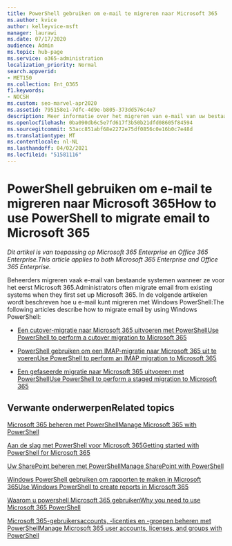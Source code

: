 ```yaml
---
title: PowerShell gebruiken om e-mail te migreren naar Microsoft 365
ms.author: kvice
author: kelleyvice-msft
manager: laurawi
ms.date: 07/17/2020
audience: Admin
ms.topic: hub-page
ms.service: o365-administration
localization_priority: Normal
search.appverid:
- MET150
ms.collection: Ent_O365
f1.keywords:
- NOCSH
ms.custom: seo-marvel-apr2020
ms.assetid: 795158e1-7dfc-4d9e-b805-373dd576c4e7
description: Meer informatie over het migreren van e-mail van uw bestaande systeem Microsoft 365 met PowerShell.
ms.openlocfilehash: 0ba090db6c5e7fd617f3b50b21dfd08605f84594
ms.sourcegitcommit: 53acc851abf68e2272e75df0856c0e16b0c7e48d
ms.translationtype: MT
ms.contentlocale: nl-NL
ms.lasthandoff: 04/02/2021
ms.locfileid: "51581116"
---
```

# <a name="how-to-use-powershell-to-migrate-email-to-microsoft-365"></a><span data-ttu-id="1fe34-103">PowerShell gebruiken om e-mail te migreren naar Microsoft 365</span><span class="sxs-lookup"><span data-stu-id="1fe34-103">How to use PowerShell to migrate email to Microsoft 365</span></span>

<span data-ttu-id="1fe34-104">*Dit artikel is van toepassing op Microsoft 365 Enterprise en Office 365 Enterprise.*</span><span class="sxs-lookup"><span data-stu-id="1fe34-104">*This article applies to both Microsoft 365 Enterprise and Office 365 Enterprise.*</span></span>

<span data-ttu-id="1fe34-105">Beheerders migreren vaak e-mail van bestaande systemen wanneer ze voor het eerst Microsoft 365.</span><span class="sxs-lookup"><span data-stu-id="1fe34-105">Administrators often migrate email from existing systems when they first set up Microsoft 365.</span></span> <span data-ttu-id="1fe34-106">In de volgende artikelen wordt beschreven hoe u e-mail kunt migreren met Windows PowerShell:</span><span class="sxs-lookup"><span data-stu-id="1fe34-106">The following articles describe how to migrate email by using Windows PowerShell:</span></span>
  
- [<span data-ttu-id="1fe34-107">Een cutover-migratie naar Microsoft 365 uitvoeren met PowerShell</span><span class="sxs-lookup"><span data-stu-id="1fe34-107">Use PowerShell to perform a cutover migration to Microsoft 365</span></span>](use-powershell-to-perform-a-cutover-migration-to-microsoft-365.md)
    
- [<span data-ttu-id="1fe34-108">PowerShell gebruiken om een IMAP-migratie naar Microsoft 365 uit te voeren</span><span class="sxs-lookup"><span data-stu-id="1fe34-108">Use PowerShell to perform an IMAP migration to Microsoft 365</span></span>](use-powershell-to-perform-an-imap-migration-to-microsoft-365.md)
    
- [<span data-ttu-id="1fe34-109">Een gefaseerde migratie naar Microsoft 365 uitvoeren met PowerShell</span><span class="sxs-lookup"><span data-stu-id="1fe34-109">Use PowerShell to perform a staged migration to Microsoft 365</span></span>](use-powershell-to-perform-a-staged-migration-to-microsoft-365.md)
    
## <a name="related-topics"></a><span data-ttu-id="1fe34-110">Verwante onderwerpen</span><span class="sxs-lookup"><span data-stu-id="1fe34-110">Related topics</span></span>

[<span data-ttu-id="1fe34-111">Microsoft 365 beheren met PowerShell</span><span class="sxs-lookup"><span data-stu-id="1fe34-111">Manage Microsoft 365 with PowerShell</span></span>](manage-microsoft-365-with-microsoft-365-powershell.md)
  
[<span data-ttu-id="1fe34-112">Aan de slag met PowerShell voor Microsoft 365</span><span class="sxs-lookup"><span data-stu-id="1fe34-112">Getting started with PowerShell for Microsoft 365</span></span>](getting-started-with-microsoft-365-powershell.md)
  
[<span data-ttu-id="1fe34-113">Uw SharePoint beheren met PowerShell</span><span class="sxs-lookup"><span data-stu-id="1fe34-113">Manage SharePoint with PowerShell</span></span>](manage-sharepoint-online-with-microsoft-365-powershell.md)
  
[<span data-ttu-id="1fe34-114">Windows PowerShell gebruiken om rapporten te maken in Microsoft 365</span><span class="sxs-lookup"><span data-stu-id="1fe34-114">Use Windows PowerShell to create reports in Microsoft 365</span></span>](use-windows-powershell-to-create-reports-in-microsoft-365.md)

[<span data-ttu-id="1fe34-115">Waarom u powershell Microsoft 365 gebruiken</span><span class="sxs-lookup"><span data-stu-id="1fe34-115">Why you need to use Microsoft 365 PowerShell</span></span>](why-you-need-to-use-microsoft-365-powershell.md)
  
[<span data-ttu-id="1fe34-116">Microsoft 365-gebruikersaccounts, -licenties en -groepen beheren met PowerShell</span><span class="sxs-lookup"><span data-stu-id="1fe34-116">Manage Microsoft 365 user accounts, licenses, and groups with PowerShell</span></span>](manage-user-accounts-and-licenses-with-microsoft-365-powershell.md)
